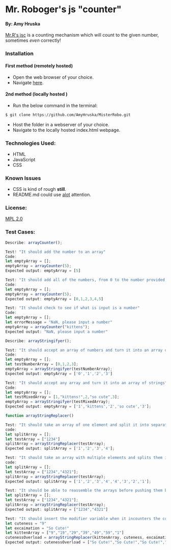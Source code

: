 # Mr. Roboger's js "counter"
#### By: Amy Hruska
[Mr.R's jsc](https://github.com/AmyHruska/MisterRobo) is a counting mechanism which will count to the given number, sometimes *even* correctly!
### Installation
#### First method (remotely hosted)
* Open the web browser of your choice. 
* Navigate [here](https://amyhruska.github.io/MisterRobo).
#### 2nd method (locally hosted <advanced> )
* Run the below command in the terminal: 
````bash
$ git clone https://github.com/AmyHruska/MisterRobo.git
````
* Host the folder in a webserver of your choice.
* Navigate to the locally hosted index.html webpage.
### Technologies Used:
* HTML
* JavaScript
* CSS
### Known Issues
* CSS is kind of rough **still**.
* README.md could use [alot](https://knowyourmeme.com/memes/the-alot) attention.
### License:
[MPL 2.0](https://www.mozilla.org/en-US/MPL/2.0/)

### Test Cases:
```js
Describe: arrayCounter();

Test! "It should add the number to an array"
Code: 
let emptyArray = [];
emptyArray = arrayCounter(5);
Expected output: emptyArray = [5]

Test: "It should add all of the numbers, from 0 to the number provided, to the array"
Code: 
let emptyArray = [];
emptyArray = arrayCounter(5);
Expected output: emptyArray = [0,1,2,3,4,5]

Test: "It should check to see if what is input is a number"
Code: 
let emptyArray = [];
let errorMessage = "NaN, please input a number"
emptyArray = arrayCounter("kittens");
Expected output: "NaN, please input a number"

Describe: arrayStringifyer();

Test: "It should accept an array of numbers and turn it into an array of strings"
Code: 
let emptyArray = [];
let testNumberArray = [0,1,2,3];
emptyArray = arrayStringifyer(testNumberArray);
Expected output: emptyArray = ['0','1','2','3']

Test: "It should accept any array and turn it into an array of strings"
Code: 
let emptyArray = [];
let testMixedArray = [1,"kittens!",2,"so cute",3];
emptyArray = arrayStringifyer(testMixedArray);
Expected output: emptyArray = ['1','kittens','2','so cute','3'];

function arrayStringReplacer()

Test: "It should take an array of one element and split it into separate elements"
code:
let splitArray = [];
let testArray = ["1234"]
splitArray = arrayStringReplacer(testArray);
Expected output: splitArray = ['1','2','3','4'];

Test: "It should take an array with multiple elements and splits them into separate elements"
code:
let splitArray = [];
let testArray = ["1234","4321"];
splitArray = arrayStringReplacer(testArray);
Expected output: splitArray = ['1','2','3','4','4','3','2','1'];

Test: "It should be able to reassemble the arrays before pushing them back into the original array"
let splitArray = [];
let testArray = ["1234","4321"];
splitArray = arrayStringReplacer(testArray);
Expected output: splitArray = ["1234","4321"]

Test: "It should insert the modifier variable when it incounters the comparator variable inside the array"
let cuteness = "9"
let excaimation = "So Cute!"
let kittenArray = ["9","19","29","39","49","59","1"]
cutenessOverload = arrayStringReplacer(kittenArray, cuteness, excaimation)
Expected output: cutenessOverload = ["So Cute!","So Cute!","So Cute!","So Cute!","So Cute!","1"]
```
